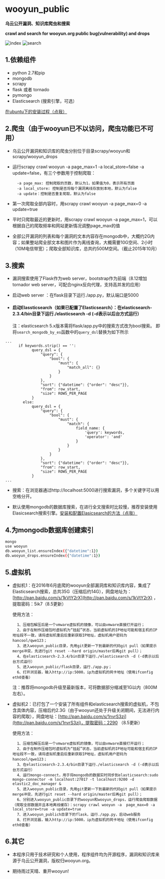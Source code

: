 # wooyun_public
**乌云公开漏洞、知识库爬虫和搜索**

**crawl and search for wooyun.org public bug(vulnerability) and drops**

![index](index.png)
![search](search.png)

1.依赖组件
--------
+ python 2.7和pip
+ mongodb
+ scrapy
+ flask 或者 tornado
+ pymongo
+ Elasticsearch (搜索引擎，可选）

 [在ubuntu下的安装过程（点我）](install.md)


2.爬虫（由于wooyun已不以访问，爬虫功能已不可用）
--------

+ 乌云公开漏洞和知识库的爬虫分别位于目录scrapy/wooyun和scrapy/wooyun_drops

+ 运行scrapy crawl wooyun -a page_max=1  -a local_store=false -a update=false，有三个参数用于控制爬取：

	    -a page_max: 控制爬取的页数，默认为1，如果值为0，表示所有页面
	    -a local_store: 控制是否将每个漏洞离线存放到本地，默认为false  
	    -a update：控制是否重复爬取，默认为false

+ 第一次爬取全部内容时，用scrapy crawl wooyun -a page_max=0 -a update=true

+ 平时只爬取最近的更新时，用scrapy crawl wooyun -a page_max=1，可以根据自己的爬取频率和网站更新情况调整page_max的值

+ 全部公开漏洞的列表和每个漏洞的文本内容存在mongodb中，大概约2G内容；如果整站爬全部文本和图片作为离线查询，大概需要10G空间、2小时（10M电信带宽）；爬取全部知识库，总共约500M空间。（截止2015年10月）

3.搜索
--------
+ 漏洞搜索使用了Flask作为web server，bootstrap作为前端（8.12增加tornador web server，可配合nginx反向代理，支持高并发的应用）

+ 启动web server ：在flask目录下运行./app.py，默认端口是5000

+ #### 启动Elassticsearch（如果已配置了Elasticsearch）：在elasticsearch-2.3.4/bin目录下运行./elasticsearch -d (-d表示以后台方式运行）

  注：elasticsearch 5.x版本需将flask/app.py中的搜索方式改为bool搜索。
  即将```search_mongodb_by_es```函数中的```query_dsl```替换为如下所示

```
...
      if keywords.strip() == '':
            query_dsl = {
                "query": {
                    "bool": {
                        "must": {
                            "match_all": {}
                        }
                    }
                },
                "sort": {"datetime": {"order": "desc"}},
                "from": row_start,
                "size": ROWS_PER_PAGE
            }
        else:
            query_dsl = {
                "query": {
                    "bool": {
                        "must": {
                            "match": {
                                field_name: {
                                    'query': keywords,
                                    'operator': 'and'
                                }
                            }
                        }
                    }
                },
                "sort": {"datetime": {"order": "desc"}},
                "from": row_start,
                "size": ROWS_PER_PAGE
            }
...
```

+ 搜索：在浏览器通过http://localhost:5000进行搜索漏洞，多个关键字可以用空格分开。

+ 默认使用mongodb的数据库搜索，在进行全文搜索时比较慢，推荐安装使用Elasicsearch搜索引擎。[安装和配置Elasicsearch的方法（点我）](elasticsearch_install.md)

4.为mongodb数据库创建索引
--------
```bash
mongo
use wooyun
db.wooyun_list.ensureIndex({"datetime":1})
db.wooyun_drops.ensureIndex({"datetime":1})
```

5.虚拟机
------

+ 虚拟机1：在2016年6月底爬的wooyun全部漏洞库和知识库内容，集成了Elasticsearch搜索，总共35G（压缩后约14G），网盘地址为： [http://pan.baidu.com/s/1kVtY2rX](http://pan.baidu.com/s/1kVtY2rX) ，提取密码：5ik7（8.5更新）

	使用方法：

		1、压缩包解压后是一个vmware虚拟机的镜像，可以由vmware直接打开运行；
		2、由于在制作压缩包时虚拟机为“挂起”状态，当前虚拟机的IP地址可能和宿主机的IP地址段不一致，请将虚拟机重启后重新获取IP地址，虚拟机用户密码为hancool/qwe123；
		3、进入wooyun_public目录，先用git更新一下到最新的代码git pull（如果提示merge冲突，先进行git reset --hard origin/master后再git pull）；
		4、在elasticsearch-2.3.4/bin目录下运行./elasticsearch -d (-d表示以后台方式运行）
		5、进入wooyun_public/flask目录，运行./app.py；
		6、打开浏览器，输入http://ip:5000，ip为虚拟机的网卡地址（使用ifconfig eth0查看）

  注：推荐将mongodb升级至最新版本，可将数据部分缩减至1G以内（800M左右）。


+ 虚拟机2：已打包了一个安装了所有组件和elasticsearch搜索的虚拟机，不包含具体内容，压缩后约2.3G（由于wooyun还处于升级关闭期间，无法进行内容的爬取），网盘地址：[http://pan.baidu.com/s/1nvrS3zj](http://pan.baidu.com/s/1nvrS3zj)，提取密码：2290 （8.5更新）

	使用方法：

		1、压缩包解压后是一个vmware虚拟机的镜像，可以由vmware直接打开运行；
		2、由于在制作压缩包时虚拟机为“挂起”状态，当前虚拟机的IP地址可能和宿主机的IP地址段不一致，请将虚拟机重启后重新获取IP地址，虚拟机用户密码为hancool/qwe123；
		3、在elasticsearch-2.3.4/bin目录下运行./elasticsearch -d (-d表示以后台方式运行）
		4、运行mongo-connect，用于将mongodb的数据实时同步到elasticsearch:sudo mongo-connector -m localhost:27017 -t localhost:9200 -d elastic2_doc_manager &
		5、进入wooyun_public目录，先用git更新一下到最新的代码git pull（如果提示merge冲突，先进行git reset --hard origin/master后再git pull）；
		6、分别进入wooyun_public目录下的wooyun和wooyun_drops，运行爬虫爬取数据（爬取全部数据并且本地离线缓存）：scrapy crawl wooyun -a  page_max=0 -a local_store=true -a update=true
		7、进入wooyun_publich目录下的flask，运行./app.py，启动web服务
		8、打开浏览器，输入http://ip:5000，ip为虚拟机的网卡地址（使用ifconfig eth0查看）


6.其它
--------

+ 本程序只用于技术研究和个人使用，程序组件均为开源程序，漏洞和知识库来源于乌云公开漏洞，版权归wooyun.org。

+ 期待雨过天晴、重开wooyun!
